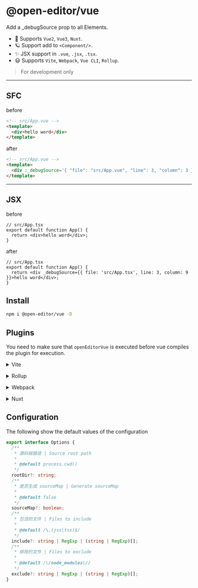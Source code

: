# @open-editor/vue

Add a \_debugSource prop to all Elements.

- 🌈 Supports `Vue2`, `Vue3`, `Nuxt`.
- 🪐 Support add to `<Component/>`.
- ✨ JSX support in `.vue`, `.jsx`, `.tsx`.
- 😃 Supports `Vite`, `Webpack`, `Vue CLI`, `Rollup`.

> For development only

---

## SFC

before

```html
<!-- src/App.vue -->
<template>
  <div>hello word</div>
</template>
```

after

```html
<!-- src/App.vue -->
<template>
  <div :_debugSource='{ "file": "src/App.vue", "line": 3, "column": 3 }'>hello word</div>
</template>
```

---

## JSX

before

```tsx
// src/App.tsx
export default function App() {
  return <div>hello word</div>;
}
```

after

```tsx
// src/App.tsx
export default function App() {
  return <div _debugSource={{ file: 'src/App.tsx', line: 3, column: 9 }}>hello word</div>;
}
```

## Install

```bash
npm i @open-editor/vue -D
```

## Plugins

You need to make sure that `openEditorVue` is executed before vue compiles the plugin for execution.

<details>
<summary>Vite</summary><br>

```ts
// vite.config.ts
import openEditorVue from '@open-editor/vue/vite';

export default defineConfig({
  plugins: [
    openEditorVue({
      /* options */
    }),
    // other plugins
  ],
});
```

<br></details>

<details>
<summary>Rollup</summary><br>

```ts
// rollup.config.js
import openEditorVue from '@open-editor/vue/rollup';

export default {
  plugins: [
    openEditorVue({
      /* options */
    }),
    // other plugins
  ],
};
```

<br></details>

<details>
<summary>Webpack</summary><br>

```ts
// webpack.config.js
module.exports = {
  plugins: [
    require('@open-editor/vue/webpack')({
      /* options */
    }),
    // other plugins
  ],
};
```

<br></details>

<details>
<summary>Nuxt</summary><br>

```ts
// nuxt.config.js
import openEditorVue from '@open-editor/vue/vite';

export default defineNuxtConfig({
  vite: {
    plugins: [
      openEditorVue({
        /* options */
      }),
      // other plugins
    ],
  },
});
```

<br></details>

## Configuration

The following show the default values of the configuration

```ts
export interface Options {
  /**
   * 源码根路径 | Source root path
   *
   * @default process.cwd()
   */
  rootDir?: string;
  /**
   * 是否生成 sourceMap | Generate sourceMap
   *
   * @default false
   */
  sourceMap?: boolean;
  /**
   * 包含的文件 | Files to include
   *
   * @default /\.(jsx|tsx)$/
   */
  include?: string | RegExp | (string | RegExp)[];
  /**
   * 排除的文件 | Files to exclude
   *
   * @default /\/node_modules\//
   */
  exclude?: string | RegExp | (string | RegExp)[];
}
```
